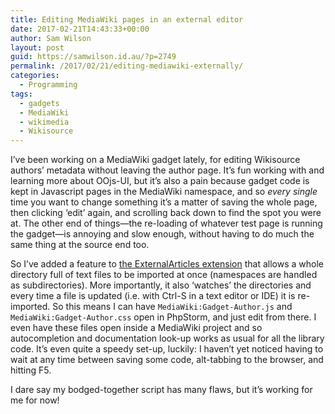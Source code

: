 ```yaml
---
title: Editing MediaWiki pages in an external editor
date: 2017-02-21T14:43:33+00:00
author: Sam Wilson
layout: post
guid: https://samwilson.id.au/?p=2749
permalink: /2017/02/21/editing-mediawiki-externally/
categories:
  - Programming
tags:
  - gadgets
  - MediaWiki
  - wikimedia
  - Wikisource
---
```

I’ve been working on a MediaWiki gadget lately, for editing Wikisource authors’ metadata without leaving the author page. It’s fun working with and learning more about OOjs-UI, but it’s also a pain because gadget code is kept in Javascript pages in the MediaWiki namespace, and so _every single_ time you want to change something it’s a matter of saving the whole page, then clicking ‘edit’ again, and scrolling back down to find the spot you were at. The other end of things—the re-loading of whatever test page is running the gadget—is annoying and slow enough, without having to do much the same thing at the source end too.

So I’ve added a feature to [the ExternalArticles extension](https://mediawiki.org/wiki/Extension:ExternalArticles) that allows a whole directory full of text files to be imported at once (namespaces are handled as subdirectories). More importantly, it also ‘watches’ the directories and every time a file is updated (i.e. with Ctrl-S in a text editor or IDE) it is re-imported. So this means I can have `MediaWiki:Gadget-Author.js` and `MediaWiki:Gadget-Author.css` open in PhpStorm, and just edit from there. I even have these files open inside a MediaWiki project and so autocompletion and documentation look-up works as usual for all the library code. It’s even quite a speedy set-up, luckily: I haven’t yet noticed having to wait at any time between saving some code, alt-tabbing to the browser, and hitting F5.

I dare say my bodged-together script has many flaws, but it’s working for me for now!